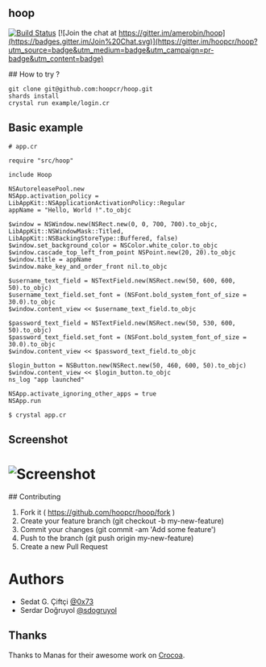 ## hoop

[![Build Status](https://travis-ci.org/hoopcr/hoop.svg)](https://travis-ci.org/hoopcr/hoop)  [![Join the chat at https://gitter.im/amerobin/hoop](https://badges.gitter.im/Join%20Chat.svg)](https://gitter.im/hoopcr/hoop?utm_source=badge&utm_medium=badge&utm_campaign=pr-badge&utm_content=badge)


## How to try ?

```shell
git clone git@github.com:hoopcr/hoop.git
shards install
crystal run example/login.cr
```

## Basic example

```crystal
# app.cr

require "src/hoop"

include Hoop

NSAutoreleasePool.new
NSApp.activation_policy = LibAppKit::NSApplicationActivationPolicy::Regular
appName = "Hello, World !".to_objc

$window = NSWindow.new(NSRect.new(0, 0, 700, 700).to_objc, LibAppKit::NSWindowMask::Titled, LibAppKit::NSBackingStoreType::Buffered, false)
$window.set_background_color = NSColor.white_color.to_objc
$window.cascade_top_left_from_point NSPoint.new(20, 20).to_objc
$window.title = appName
$window.make_key_and_order_front nil.to_objc

$username_text_field = NSTextField.new(NSRect.new(50, 600, 600, 50).to_objc)
$username_text_field.set_font = (NSFont.bold_system_font_of_size = 30.0).to_objc
$window.content_view << $username_text_field.to_objc

$password_text_field = NSTextField.new(NSRect.new(50, 530, 600, 50).to_objc)
$password_text_field.set_font = (NSFont.bold_system_font_of_size = 30.0).to_objc
$window.content_view << $password_text_field.to_objc

$login_button = NSButton.new(NSRect.new(50, 460, 600, 50).to_objc)
$window.content_view << $login_button.to_objc
ns_log "app launched"

NSApp.activate_ignoring_other_apps = true
NSApp.run

```

```shell
$ crystal app.cr
```

## Screenshot
# ![Screenshot](https://raw.githubusercontent.com/hoopcr/hoop/master/assets/example_app.png)

## Contributing

1. Fork it ( https://github.com/hoopcr/hoop/fork )
2. Create your feature branch (git checkout -b my-new-feature)
3. Commit your changes (git commit -am 'Add some feature')
4. Push to the branch (git push origin my-new-feature)
5. Create a new Pull Request

# Authors

- Sedat G. Çiftçi [@0x73](https://github.com/0x73)
- Serdar Doğruyol [@sdogruyol](https://github.com/sdogruyol)

## Thanks

Thanks to Manas for their awesome work on [Crocoa](https://github.com/manastech/crocoa).
